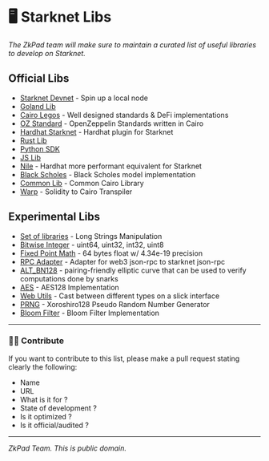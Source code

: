 # 🖥️ Starknet Libs

_The ZkPad team will make sure to maintain a curated list of useful libraries to develop on Starknet._

## Official Libs
- [Starknet Devnet](https://github.com/Shard-Labs/starknet-devnet) - Spin up a local node
- [Goland Lib](https://github.com/dontpanicdao/caigo) 
- [Cairo Legos](https://github.com/a5f9t4/cairomate) - Well designed standards & DeFi implementations
- [OZ Standard](https://github.com/OpenZeppelin/cairo-contracts) - OpenZeppelin Standards written in Cairo
- [Hardhat Starknet](https://github.com/Shard-Labs/starknet-hardhat-plugin) - Hardhat plugin for Starknet
- [Rust Lib](https://github.com/xJonathanLEI/starknet-rs)
- [Python SDK](https://github.com/software-mansion/starknet.py)
- [JS Lib](https://github.com/0xs34n/starknet.js)
- [Nile](https://github.com/OpenZeppelin/nile) - Hardhat more performant equivalent for Starknet
- [Black Scholes](https://github.com/araghava/cairo-black-scholes) - Black Scholes model implementation
- [Common Lib](https://perama-v.github.io/cairo/cairo-common-library) - Common Cairo Library
- [Warp](https://github.com/NethermindEth/warp) - Solidity to Cairo Transpiler


## Experimental Libs
- [Set of libraries](https://github.com/sekai-studio/starknet-libs) - Long Strings Manipulation
- [Bitwise Integer](https://github.com/bellissimogiorno/cairo-integer-types) - uint64, uint32, int32, uint8
- [Fixed Point Math](https://github.com/influenceth/cairo-math-64x61) - 64 bytes float w/ 4.34e-19 precision
- [RPC Adapter](https://github.com/software-mansion-labs/starknet-web3-rpc-adapter) - Adapter for web3 json-rpc to starknet json-rpc
- [ALT_BN128](https://github.com/tekkac/cairo-alt_bn128) - pairing-friendly elliptic curve that can be used to verify computations done by snarks
- [AES](https://github.com/onurinanc/cairo-aes) - AES128 Implementation
- [Web Utils](https://util.turbofish.co/) - Cast between different types on a slick interface
- [PRNG](https://github.com/milancermak/xoroshiro-cairo) - Xoroshiro128 Pseudo Random Number Generator
- [Bloom Filter](https://github.com/sambarnes/cairo-bloom) - Bloom Filter Implementation

---

### 👨‍💼 Contribute
If you want to contribute to this list, please make a pull request stating clearly the following:
- Name
- URL
- What is it for ?
- State of development ?
- Is it optimized ?
- Is it official/audited ?

---
_ZkPad Team. This is public domain._ 

